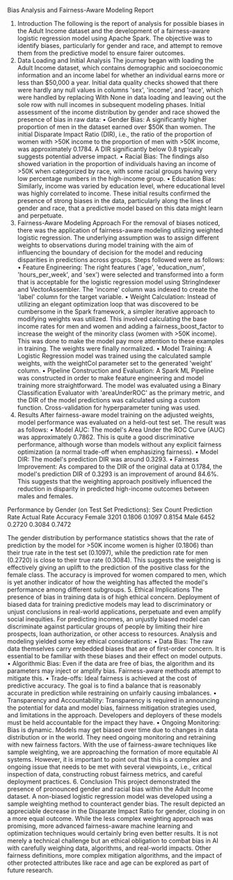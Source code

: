Bias Analysis and Fairness-Aware Modeling Report
1. Introduction
The following is the report of analysis for possible biases in the Adult Income dataset and the development of a fairness-aware logistic regression model using Apache Spark. The objective was to identify biases, particularly for gender and race, and attempt to remove them from the predictive model to ensure fairer outcomes.
2. Data Loading and Initial Analysis
The journey began with loading the Adult Income dataset, which contains demographic and socioeconomic information and an income label for whether an individual earns more or less than $50,000 a year. Initial data quality checks showed that there were hardly any null values in columns 'sex', 'income', and 'race', which were handled by replacing 
With None in data loading and leaving out the sole row with null incomes in subsequent modeling phases.
Initial assessment of the income distribution by gender and race showed the presence of bias in raw data:
•	Gender Bias: A significantly higher proportion of men in the dataset earned over $50K than women. The initial Disparate Impact Ratio (DIR), i.e., the ratio of the proportion of women with >50K income to the proportion of men with >50K income, was approximately 0.1784. A DIR significantly below 0.8 typically suggests potential adverse impact.
•	Racial Bias: The findings also showed variation in the proportion of individuals having an income of >50K when categorized by race, with some racial groups having very low percentage numbers in the high-income group.
•	Education Bias: Similarly, income was varied by education level, where educational level was highly correlated to income.
These initial results confirmed the presence of strong biases in the data, particularly along the lines of gender and race, that a predictive model based on this data might learn and perpetuate.
3. Fairness-Aware Modeling Approach
For the removal of biases noticed, there was the application of fairness-aware modeling utilizing weighted logistic regression. The underlying assumption was to assign different weights to observations during model training with the aim of influencing the boundary of decision for the model and reducing disparities in predictions across groups.
Steps followed were as follows:
•	Feature Engineering: The right features ('age', 'education_num', 'hours_per_week', and 'sex') were selected and transformed into a form that is acceptable for the logistic regression model using StringIndexer and VectorAssembler. The 'income' column was indexed to create the 'label' column for the target variable.
•	Weight Calculation: Instead of utilizing an elegant optimization loop that was discovered to be cumbersome in the Spark framework, a simpler iterative approach to modifying weights was utilized. This involved calculating the base income rates for men and women and adding a fairness_boost_factor to increase the weight of the minority class (women with >50K income). This was done to make the model pay more attention to these examples in training.
The weights were finally normalized.
•	Model Training: A Logistic Regression model was trained using the calculated sample weights, with the weightCol parameter set to the generated 'weight' column.
•	Pipeline Construction and Evaluation: A Spark ML Pipeline was constructed in order to make feature engineering and model training more straightforward. The model was evaluated using a Binary Classification Evaluator with 'areaUnderROC' as the primary metric, and the DIR of the model predictions was calculated using a custom function. Cross-validation for hyperparameter tuning was used.
4. Results
After fairness-aware model training on the adjusted weights, model performance was evaluated on a held-out test set. The result was as follows:
•	Model AUC: The model's Area Under the ROC Curve (AUC) was approximately 0.7862. This is quite a good discriminative performance, although worse than models without any explicit fairness optimization (a normal trade-off when emphasizing fairness).
•	Model DIR: The model's prediction DIR was around 0.3293.
•	Fairness Improvement: As compared to the DIR of the original data at 0.1784, the model's prediction DIR of 0.3293 is an improvement of around 84.6%. This suggests that the weighting approach positively influenced the reduction in disparity in predicted high-income outcomes between males and females.


Performance by Gender (on Test Set Predictions):
Sex	Count	Prediction Rate	Actual Rate	Accuracy
Female	3201	0.1806	0.1097	0.8154
Male	6452	0.2720	0.3084	0.7472

The gender distribution by performance statistics shows that the rate of prediction by the model for >50K income women is higher (0.1806) than their true rate in the test set (0.1097), while the prediction rate for men (0.2720) is close to their true rate (0.3084). This suggests the weighting is effectively giving an uplift to the prediction of the positive class for the female class.
The accuracy is improved for women compared to men, which is yet another indicator of how the weighting has affected the model's performance among different subgroups.
5. Ethical Implications
The presence of bias in training data is of high ethical concern. Deployment of biased data for training predictive models may lead to discriminatory or unjust conclusions in real-world applications, perpetuate and even amplify social inequities. For predicting incomes, an unjustly biased model can discriminate against particular groups of people by limiting their hire prospects, loan authorization, or other access to resources.
Analysis and modeling yielded some key ethical considerations:
•	Data Bias: The raw data themselves carry embedded biases that are of first-order concern. It is essential to be familiar with these biases and their effect on model outputs.
•	Algorithmic Bias: Even if the data are free of bias, the algorithm and its parameters may inject or amplify bias. Fairness-aware methods attempt to mitigate this.
•	Trade-offs: Ideal fairness is achieved at the cost of predictive accuracy. The goal is to find a balance that is reasonably accurate in prediction while restraining on unfairly causing imbalances.
•	Transparency and Accountability: Transparency is required in announcing the potential for data and model bias, fairness mitigation strategies used, and limitations in the approach. Developers and deployers of these models must be held accountable for the impact they have.
•	Ongoing Monitoring: Bias is dynamic. Models may get biased over time due to changes in data distribution or in the world. They need ongoing monitoring and retraining with new fairness factors.
With the use of fairness-aware techniques like sample weighting, we are approaching the formation of more equitable AI systems. However, it is important to point out that this is a complex and ongoing issue that needs to be met with several viewpoints, i.e., critical inspection of data, constructing robust fairness metrics, and careful deployment practices.
6. Conclusion
This project demonstrated the presence of pronounced gender and racial bias within the Adult Income dataset. A non-biased logistic regression model was developed using a sample weighting method to counteract gender bias. The result depicted an appreciable decrease in the Disparate Impact Ratio for gender, closing in on a more equal outcome.
While the less complex weighting approach was promising, more advanced fairness-aware machine learning and optimization techniques would certainly bring even better results. It is not merely a technical challenge but an ethical obligation to combat bias in AI with carefully weighing data, algorithms, and real-world impacts. Other fairness definitions, more complex mitigation algorithms, and the impact of other protected attributes like race and age can be explored as part of future research.

